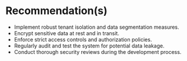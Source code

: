 # Recommendation(s)

- Implement robust tenant isolation and data segmentation measures.
- Encrypt sensitive data at rest and in transit.
- Enforce strict access controls and authorization policies.
- Regularly audit and test the system for potential data leakage.
- Conduct thorough security reviews during the development process.
